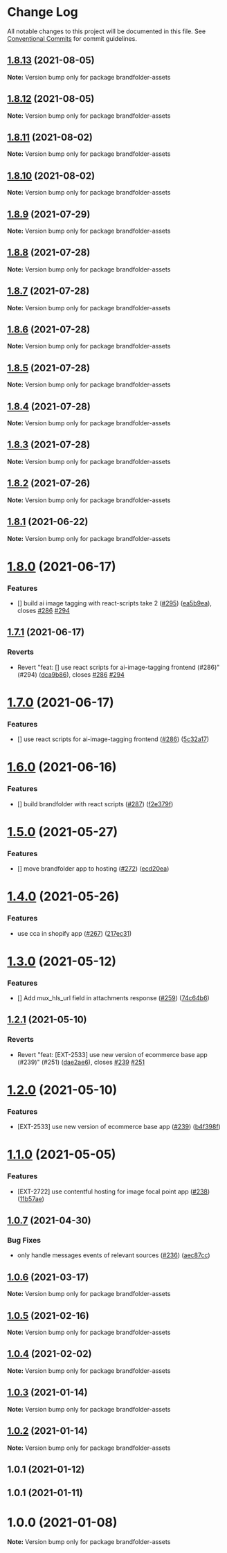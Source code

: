 # Change Log

All notable changes to this project will be documented in this file.
See [Conventional Commits](https://conventionalcommits.org) for commit guidelines.

## [1.8.13](https://github.com/contentful/apps/compare/brandfolder-assets@1.8.12...brandfolder-assets@1.8.13) (2021-08-05)

**Note:** Version bump only for package brandfolder-assets





## [1.8.12](https://github.com/contentful/apps/compare/brandfolder-assets@1.8.11...brandfolder-assets@1.8.12) (2021-08-05)

**Note:** Version bump only for package brandfolder-assets





## [1.8.11](https://github.com/contentful/apps/compare/brandfolder-assets@1.8.10...brandfolder-assets@1.8.11) (2021-08-02)

**Note:** Version bump only for package brandfolder-assets





## [1.8.10](https://github.com/contentful/apps/compare/brandfolder-assets@1.8.9...brandfolder-assets@1.8.10) (2021-08-02)

**Note:** Version bump only for package brandfolder-assets





## [1.8.9](https://github.com/contentful/apps/compare/brandfolder-assets@1.8.8...brandfolder-assets@1.8.9) (2021-07-29)

**Note:** Version bump only for package brandfolder-assets





## [1.8.8](https://github.com/contentful/apps/compare/brandfolder-assets@1.8.7...brandfolder-assets@1.8.8) (2021-07-28)

**Note:** Version bump only for package brandfolder-assets





## [1.8.7](https://github.com/contentful/apps/compare/brandfolder-assets@1.8.6...brandfolder-assets@1.8.7) (2021-07-28)

**Note:** Version bump only for package brandfolder-assets





## [1.8.6](https://github.com/contentful/apps/compare/brandfolder-assets@1.8.5...brandfolder-assets@1.8.6) (2021-07-28)

**Note:** Version bump only for package brandfolder-assets





## [1.8.5](https://github.com/contentful/apps/compare/brandfolder-assets@1.8.4...brandfolder-assets@1.8.5) (2021-07-28)

**Note:** Version bump only for package brandfolder-assets





## [1.8.4](https://github.com/contentful/apps/compare/brandfolder-assets@1.8.3...brandfolder-assets@1.8.4) (2021-07-28)

**Note:** Version bump only for package brandfolder-assets





## [1.8.3](https://github.com/contentful/apps/compare/brandfolder-assets@1.8.2...brandfolder-assets@1.8.3) (2021-07-28)

**Note:** Version bump only for package brandfolder-assets





## [1.8.2](https://github.com/contentful/apps/compare/brandfolder-assets@1.8.1...brandfolder-assets@1.8.2) (2021-07-26)

**Note:** Version bump only for package brandfolder-assets





## [1.8.1](https://github.com/contentful/apps/compare/brandfolder-assets@1.8.0...brandfolder-assets@1.8.1) (2021-06-22)

**Note:** Version bump only for package brandfolder-assets





# [1.8.0](https://github.com/contentful/apps/compare/brandfolder-assets@1.7.1...brandfolder-assets@1.8.0) (2021-06-17)


### Features

* [] build ai image tagging with react-scripts take 2 ([#295](https://github.com/contentful/apps/issues/295)) ([ea5b9ea](https://github.com/contentful/apps/commit/ea5b9ea60c6ffda87d4f761e3bd3d1ed8b1cbef3)), closes [#286](https://github.com/contentful/apps/issues/286) [#294](https://github.com/contentful/apps/issues/294)





## [1.7.1](https://github.com/contentful/apps/compare/brandfolder-assets@1.7.0...brandfolder-assets@1.7.1) (2021-06-17)


### Reverts

* Revert "feat: [] use react scripts for ai-image-tagging frontend (#286)" (#294) ([dca9b86](https://github.com/contentful/apps/commit/dca9b8618c8d713187baa59d87dc30654d5a652e)), closes [#286](https://github.com/contentful/apps/issues/286) [#294](https://github.com/contentful/apps/issues/294)





# [1.7.0](https://github.com/contentful/apps/compare/brandfolder-assets@1.6.0...brandfolder-assets@1.7.0) (2021-06-17)


### Features

* [] use react scripts for ai-image-tagging frontend ([#286](https://github.com/contentful/apps/issues/286)) ([5c32a17](https://github.com/contentful/apps/commit/5c32a1795e80561132907baa04f355a1f6c0b9df))





# [1.6.0](https://github.com/contentful/apps/compare/brandfolder-assets@1.5.0...brandfolder-assets@1.6.0) (2021-06-16)


### Features

* [] build brandfolder with react scripts ([#287](https://github.com/contentful/apps/issues/287)) ([f2e379f](https://github.com/contentful/apps/commit/f2e379f4e818fc459d09dace5923f73b5c2b23e3))





# [1.5.0](https://github.com/contentful/apps/compare/brandfolder-assets@1.4.0...brandfolder-assets@1.5.0) (2021-05-27)


### Features

* [] move brandfolder app to hosting ([#272](https://github.com/contentful/apps/issues/272)) ([ecd20ea](https://github.com/contentful/apps/commit/ecd20ea0b5f0f071fbfacba5da4f159a556e55a4))





# [1.4.0](https://github.com/contentful/apps/compare/brandfolder-assets@1.3.0...brandfolder-assets@1.4.0) (2021-05-26)


### Features

* use cca in shopify app ([#267](https://github.com/contentful/apps/issues/267)) ([217ec31](https://github.com/contentful/apps/commit/217ec31928e684c13f49fc57237327d0b8d2c725))





# [1.3.0](https://github.com/contentful/apps/compare/brandfolder-assets@1.2.1...brandfolder-assets@1.3.0) (2021-05-12)


### Features

* [] Add mux_hls_url field in attachments response ([#259](https://github.com/contentful/apps/issues/259)) ([74c64b6](https://github.com/contentful/apps/commit/74c64b617a96ac56d988a3c1efb4ed01aee8e4f9))





## [1.2.1](https://github.com/contentful/apps/compare/brandfolder-assets@1.2.0...brandfolder-assets@1.2.1) (2021-05-10)


### Reverts

* Revert "feat: [EXT-2533] use new version of ecommerce base app (#239)" (#251) ([dae2ae6](https://github.com/contentful/apps/commit/dae2ae66181543a93981b1b97cc9dfc71e5abf16)), closes [#239](https://github.com/contentful/apps/issues/239) [#251](https://github.com/contentful/apps/issues/251)





# [1.2.0](https://github.com/contentful/apps/compare/brandfolder-assets@1.1.0...brandfolder-assets@1.2.0) (2021-05-10)


### Features

* [EXT-2533] use new version of ecommerce base app ([#239](https://github.com/contentful/apps/issues/239)) ([b4f398f](https://github.com/contentful/apps/commit/b4f398f7fe4fb2952e8505a7657b876861fe3a24))





# [1.1.0](https://github.com/contentful/apps/compare/brandfolder-assets@1.0.7...brandfolder-assets@1.1.0) (2021-05-05)


### Features

* [EXT-2722] use contentful hosting for image focal point app ([#238](https://github.com/contentful/apps/issues/238)) ([11b57ae](https://github.com/contentful/apps/commit/11b57ae3e4fb5dd376544d89056430b71883517c))





## [1.0.7](https://github.com/contentful/apps/compare/brandfolder-assets@1.0.6...brandfolder-assets@1.0.7) (2021-04-30)


### Bug Fixes

* only handle messages events of relevant sources ([#236](https://github.com/contentful/apps/issues/236)) ([aec87cc](https://github.com/contentful/apps/commit/aec87cc6158eb1cf9397283e6e98ac71c46099f7))





## [1.0.6](https://github.com/contentful/apps/compare/brandfolder-assets@1.0.5...brandfolder-assets@1.0.6) (2021-03-17)

**Note:** Version bump only for package brandfolder-assets





## [1.0.5](https://github.com/contentful/apps/compare/brandfolder-assets@1.0.4...brandfolder-assets@1.0.5) (2021-02-16)

**Note:** Version bump only for package brandfolder-assets





## [1.0.4](https://github.com/contentful/apps/compare/brandfolder-assets@1.0.3...brandfolder-assets@1.0.4) (2021-02-02)

**Note:** Version bump only for package brandfolder-assets





## [1.0.3](https://github.com/contentful/apps/compare/brandfolder-assets@1.0.2...brandfolder-assets@1.0.3) (2021-01-14)

**Note:** Version bump only for package brandfolder-assets





## [1.0.2](https://github.com/contentful/apps/compare/brandfolder-assets@1.0.1...brandfolder-assets@1.0.2) (2021-01-14)

**Note:** Version bump only for package brandfolder-assets





## 1.0.1 (2021-01-12)



## 1.0.1 (2021-01-11)



# 1.0.0 (2021-01-08)

**Note:** Version bump only for package brandfolder-assets
